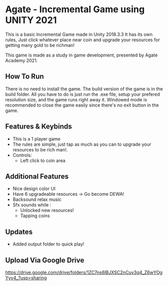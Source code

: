 # Agate - Incremental Game using UNITY 2021

This is a basic Incremental Game made in Unity 2018.3.3 It has its own rules, Just click whatever place near coin and upgrade your resources for getting many gold to be richman!

This game is made as a study in game development, presented by Agate Academy 2021.


## How To Run
There is no need to install the game. The build version of the game is in the build folder. All you have to do is just run the .exe file, setup your prefered resolution size, and the game runs right away it. Windowed mode is recommended to close the game easily since there's no exit button in the game.

## Features & Keybinds

- This is a 1 player game
- The rules are simple, just tap as much as you can to upgrade your resources to be rich man!.
- Controls:
  - Left click to coin area
  
## Additional Features
- Nice design color UI
- Have 6 upgradeable resources -> Go become DEWA!
- Backsound relax music
- Sfx sounds while :
  - Unlocked new resources!
  - Tapping coins

## Updates

- Added output folder to quick play!

## Upload Via Google Drive
 
 https://drive.google.com/drive/folders/1ZC7ns6lBJXSC2nCuv3q4_Z6wYOgYyv4_?usp=sharing

